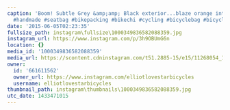 ```yaml
---
caption: 'Boom! Subtle Grey &amp;amp; Black exterior...blaze orange interior. #lovestarbicyclebags
  #handmade #seatbag #bikepacking #bikechi #cycling #bicyclebag #bicycle #SewRad'
date: '2015-06-05T02:23:35'
fullsize_path: instagram\fullsize\1000349836582088359.jpg
instagram_url: https://www.instagram.com/p/3h9OBUmG6n
location: {}
media_id: '1000349836582088359'
media_url: https://scontent.cdninstagram.com/t51.2885-15/e15/11268054_1459306251033909_395309917_n.jpg?ig_cache_key=MTAwMDM0OTgzNjU4MjA4ODM1OQ%3D%3D.2
owner:
  id: '661611562'
  owner_url: https://www.instagram.com/elliotlovestarbicycles
  username: elliotlovestarbicycles
thumbnail_path: instagram\thumbnails\1000349836582088359.jpg
utc_date: 1433471015
---
```

